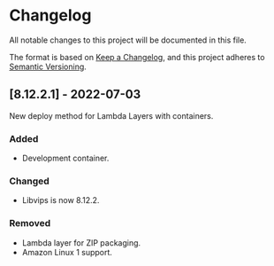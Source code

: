 # Changelog

All notable changes to this project will be documented in this file.

The format is based on [Keep a Changelog](https://keepachangelog.com/en/1.0.0/),
and this project adheres to [Semantic Versioning](https://semver.org/spec/v2.0.0.html).

## [8.12.2.1] - 2022-07-03

New deploy method for Lambda Layers with containers.

### Added

- Development container.

### Changed

- Libvips is now 8.12.2.

### Removed

- Lambda layer for ZIP packaging.
- Amazon Linux 1 support.
